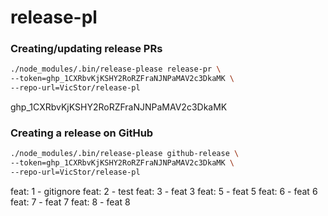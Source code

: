 # release-pl

### Creating/updating release PRs
```bash
./node_modules/.bin/release-please release-pr \
--token=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 \
--repo-url=VicStor/release-pl
```

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

### Creating a release on GitHub
```bash
./node_modules/.bin/release-please github-release \
--token=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 \
--repo-url=VicStor/release-pl
```

feat: 1 - gitignore
feat: 2 - test
feat: 3 - feat 3
feat: 5 - feat 5
feat: 6 - feat 6
feat: 7 - feat 7
feat: 8 - feat 8